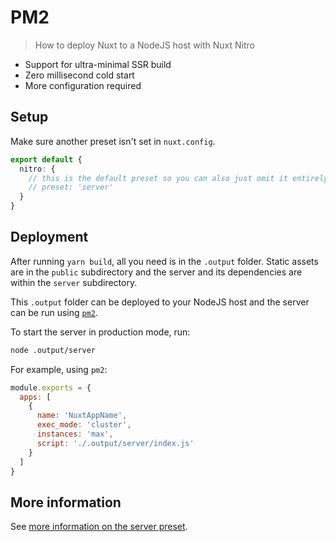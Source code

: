 # PM2

> How to deploy Nuxt to a NodeJS host with Nuxt Nitro

 - Support for ultra-minimal SSR build
 - Zero millisecond cold start
 - More configuration required

## Setup

Make sure another preset isn't set in `nuxt.config`.

```ts [nuxt.config.js]
export default {
  nitro: {
    // this is the default preset so you can also just omit it entirely
    // preset: 'server'
  }
}
```

## Deployment

After running `yarn build`, all you need is in the `.output` folder. Static assets are in the `public` subdirectory and the server and its dependencies are within the `server` subdirectory.

This `.output` folder can be deployed to your NodeJS host and the server can be run using [`pm2`](https://pm2.keymetrics.io/docs/).

To start the server in production mode, run:

```bash
node .output/server
```

For example, using `pm2`:

```js [ecosystem.config.js]
module.exports = {
  apps: [
    {
      name: 'NuxtAppName',
      exec_mode: 'cluster',
      instances: 'max',
      script: './.output/server/index.js'
    }
  ]
}
```

## More information

See [more information on the server preset](/presets/server).
